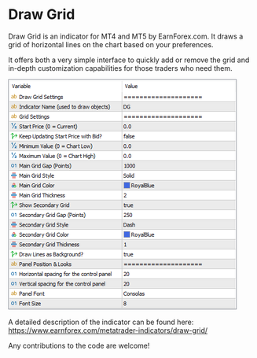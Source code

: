 # Draw Grid

Draw Grid is an indicator for MT4 and MT5 by EarnForex.com. It draws a grid of horizontal lines on the chart based on your preferences.

It offers both a very simple interface to quickly add or remove the grid and in-depth customization capabilities for those traders who need them.

![Input parameters for Draw Grid configuration in MetaTrader 5](https://github.com/EarnForex/Draw-Grid/blob/main/mt5-draw-grid-input-parameters.png)

A detailed description of the indicator can be found here:
https://www.earnforex.com/metatrader-indicators/draw-grid/

Any contributions to the code are welcome!
